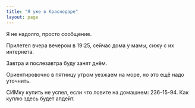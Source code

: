 ```yaml
---
title: "Я уже в Краснодаре"
layout: page 
---
```

Я не надолго, просто сообщение.

Прилетел вчера вечером в 19:25, сейчас дома у мамы, сижу с их интернета.

Завтра и послезавтра буду занят днём.

Ориентировочно в пятницу утром уезжаем на море, но это ещё надо уточнить.

СИМку купить не успел, если что ловите на домашнем: 236-15-94. Как куплю здесь будет апдейт.
